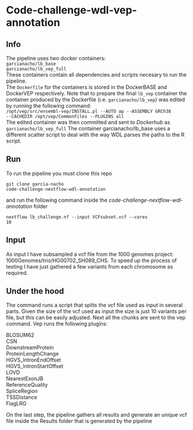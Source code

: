 # Code-challenge-wdl-vep-annotation

## Info
The pipeline uses two docker containers:   
<code>garcianacho/lb_base</code>   
<code>garcianacho/lb_vep_full</code>   
These containers contain all dependencies and scripts necesary to run the pipeline.  
The <code>Dockerfile</code> for the containers is stored in the DockerBASE and DockerVEP respectively.
Note that to prepare the final <code>lb_vep</code> container the container produced by the Dockerfile (i.e. <code>garcianacho/lb_vep</code>) was edited by running the following command:   
<code>/opt/vep/src/ensembl-vep/INSTALL.pl --AUTO ap --ASSEMBLY GRCh38 --CACHEDIR /opt/vep/CommonFiles --PLUGINS all</code>   
The edited container was then committed and sent to *Dockerhub* as <code>garcianacho/lb_vep_full</code> 
The container garcianacho/lb_base uses a different scatter script to deal with the way WDL parses the paths to the R script.  
   
## Run
To run the pipeline you must clone this repo 

<code>git clone garcia-nacho code-challenge-nextflow-wdl-annotation</code>

and run the following command inside the *code-challenge-nextflow-wdl-annotation* folder
   
<code>nextflow lb_challenge.nf --input VCFsubset.vcf --cores 10</code>   
  
## Input
As input I have subsampled a vcf file from the 1000 genomes project: 1000Genomes/trio/HG00702_SH089_CHS. To speed up the process of testing I have just gathered a few variants from each chromosome as required. 
   
## Under the hood   
The command runs a script that splits the vcf file used as input in several parts. Given the size of the vcf used as input the size is just 10 variants per file, but this can be easily adjusted.
Next all the chunks are sent to the vep command. Vep runs the following plugins:
   
BLOSUM62   
CSN   
DownstreamProtein   
ProteinLengthChange   
HGVS_IntronEndOffset   
HGVS_IntronStartOffset   
LOVD   
NearestExonJB   
ReferenceQuality   
SpliceRegion   
TSSDistance   
FlagLRG   
   
On the last step, the pipeline gathers all results and generate an unique vcf file inside the Results folder that is generated by the pipeline 
